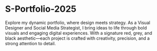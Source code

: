 # S-Portfolio-2025
Explore my dynamic portfolio, where design meets strategy. As a Visual Designer and Social Media Strategist, I bring ideas to life through bold visuals and engaging digital experiences. With a signature red, grey, and black aesthetic—each project is crafted with creativity, precision, and a strong attention to detail.
